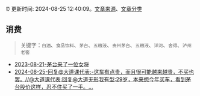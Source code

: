 :alarm_clock: 更新时间: 2024-08-25 12:40:09。[文章来源](/README.md)、[文章分类](/TAGS.md)

## 消费


> 关键字：`白酒`、`食品饮料`、`茅台`、`五粮液`、`贵州茅台`、`五粮液`、`洋河`、`舍得`、`泸州老窖`



- [2023-08-21-茅台来了一位女将](https://www.aicaijing.com.cn/article/18587) 
- [2024-08-25-回复@大道课代表:-这车有点贵，而且很可能越来越贵，不买也罢。//@大道课代表:回复@大道无形我有型:29岁，本来想今年买车，看到茅台股价这样，忍不住买了一手。...](https://xueqiu.com/1247347556/302267719) 
